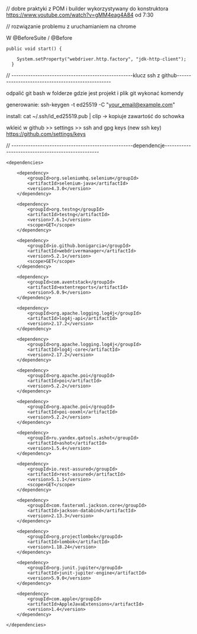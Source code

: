 // dobre praktyki z POM i builder wykorzystywany do konstruktora
https://www.youtube.com/watch?v=gMM4eag4A84 od 7:30

// rozwiązanie problemu z uruchamianiem na chrome

W @BeforeSuite / @Before

    public void start() {

        System.setProperty("webdriver.http.factory", "jdk-http-client");
      }

// ---------------------------------------------------klucz ssh z github--------------------------------------------------

odpalić git bash w folderze gdzie jest projekt i plik git
wykonać komendy

generowanie:
ssh-keygen -t ed25519 -C "your_email@example.com"

install: 
cat ~/.ssh/id_ed25519.pub | clip -> kopiuje zawartość do schowka

wkleić w github >> settings >> ssh and gpg keys (new ssh key)
https://github.com/settings/keys

// ---------------------------------------------------dependencje--------------------------------------------------

    <dependencies>
    
        <dependency>
            <groupId>org.seleniumhq.selenium</groupId>
            <artifactId>selenium-java</artifactId>
            <version>4.3.0</version>
        </dependency>

        <dependency>
            <groupId>org.testng</groupId>
            <artifactId>testng</artifactId>
            <version>7.6.1</version>
            <scope>GET</scope>
        </dependency>

        <dependency>
            <groupId>io.github.bonigarcia</groupId>
            <artifactId>webdrivermanager</artifactId>
            <version>5.2.1</version>
            <scope>GET</scope>
        </dependency>

        <dependency>
            <groupId>com.aventstack</groupId>
            <artifactId>extentreports</artifactId>
            <version>5.0.9</version>
        </dependency>

        <dependency>
            <groupId>org.apache.logging.log4j</groupId>
            <artifactId>log4j-api</artifactId>
            <version>2.17.2</version>
        </dependency>

        <dependency>
            <groupId>org.apache.logging.log4j</groupId>
            <artifactId>log4j-core</artifactId>
            <version>2.17.2</version>
        </dependency>

        <dependency>
            <groupId>org.apache.poi</groupId>
            <artifactId>poi</artifactId>
            <version>5.2.2</version>
        </dependency>

        <dependency>
            <groupId>org.apache.poi</groupId>
            <artifactId>poi-ooxml</artifactId>
            <version>5.2.2</version>
        </dependency>

        <dependency>
            <groupId>ru.yandex.qatools.ashot</groupId>
            <artifactId>ashot</artifactId>
            <version>1.5.4</version>
        </dependency>

        <dependency>
            <groupId>io.rest-assured</groupId>
            <artifactId>rest-assured</artifactId>
            <version>5.1.1</version>
            <scope>GET</scope>
        </dependency>

        <dependency>
            <groupId>com.fasterxml.jackson.core</groupId>
            <artifactId>jackson-databind</artifactId>
            <version>2.13.3</version>
        </dependency>

        <dependency>
            <groupId>org.projectlombok</groupId>
            <artifactId>lombok</artifactId>
            <version>1.18.24</version>
        </dependency>

        <dependency>
            <groupId>org.junit.jupiter</groupId>
            <artifactId>junit-jupiter-engine</artifactId>
            <version>5.9.0</version>
        </dependency>

        <dependency>
            <groupId>com.apple</groupId>
            <artifactId>AppleJavaExtensions</artifactId>
            <version>1.4</version>
        </dependency>

    </dependencies>
